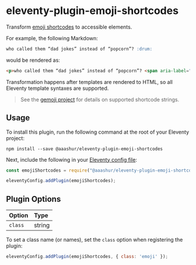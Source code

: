 # eleventy-plugin-emoji-shortcodes

Transform [emoji shortcodes](https://emojipedia.org/shortcodes/) to accessible elements.

For example, the following Markdown:

```markdown
who called them “dad jokes” instead of “popcorn”? :drum:
```

would be rendered as:

```html
<p>who called them “dad jokes” instead of “popcorn”? <span aria-label="drum" role="img">🥁</span></p>
```

Transformation happens after templates are rendered to HTML, so all Eleventy template syntaxes are supported.

> See the [gemoji project](https://github.com/wooorm/gemoji/blob/7.1.0/index.js#L14570) for details on supported shortcode strings.

## Usage

To install this plugin, run the following command at the root of your Eleventy project:

```shell
npm install --save @aaashur/eleventy-plugin-emoji-shortcodes
```

Next, include the following in your [Eleventy config file](https://www.11ty.dev/docs/config/):

```javascript
const emojiShortcodes = require("@aaashur/eleventy-plugin-emoji-shortcodes");

eleventyConfig.addPlugin(emojiShortcodes);
```

## Plugin Options

| Option  | Type   |
| :--     | :--    |
| `class` | string |


To set a class name (or names), set the `class` option when registering the plugin:

```javascript
eleventyConfig.addPlugin(emojiShortcodes, { class: 'emoji' });
```
